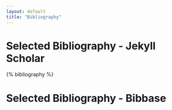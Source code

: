 ```yaml
---
layout: default
title: "Bibliography"
---
```

# Selected Bibliography - Jekyll Scholar

{% bibliography %}

# Selected Bibliography - Bibbase

<script src="https://bibbase.org/show?bib=https%3A%2F%2Fraw.githubusercontent.com%2Fmusic-encoding%2Fmusic-encoding.github.io%2Fmaster%2Fresources%2Fmei_bibliography.bib&authorFirst=1&nocache=1&jsonp=1"></script>
